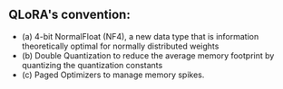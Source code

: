 ## QLoRA's convention: 
- (a) 4-bit NormalFloat (NF4), a new data type that
is information theoretically optimal for normally distributed weights 
- (b) Double Quantization to reduce the average memory footprint by quantizing the quantization constants
- (c) Paged Optimizers to manage memory spikes. 